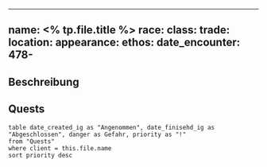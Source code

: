 
---
name: <% tp.file.title %>
race: 
class:
trade:
location:
appearance:
ethos:
date_encounter: 478-
---

## Beschreibung

## Quests
```dataview
table date_created_ig as "Angenommen", date_finisehd_ig as "Abgeschlossen", danger as Gefahr, priority as "!"
from "Quests"
where client = this.file.name
sort priority desc
```
